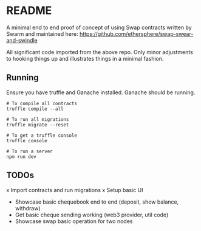 # README

A minimal end to end proof of concept of using Swap contracts written by Swarm
and maintained here: https://github.com/ethersphere/swap-swear-and-swindle

All significant code imported from the above repo. Only minor adjustments to
hooking things up and illustrates things in a minimal fashion.

## Running

Ensure you have truffle and Ganache installed. Ganache should be running.

```
# To compile all contracts
truffle compile --all

# To run all migrations
truffle migrate --reset

# To get a truffle console
truffle console

# To run a server
npm run dev
```

## TODOs

x Import contracts and run migrations
x Setup basic UI
- Showcase basic chequebook end to end (deposit, show balance, withdraw)
- Get basic cheque sending working (web3 provider, util code)
- Showcase swap basic operation for two nodes
